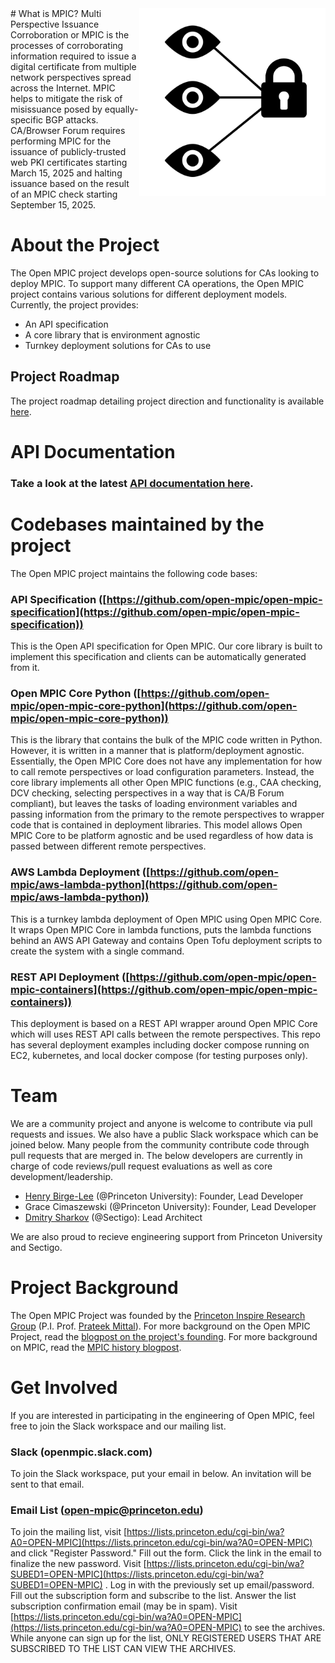 <img src="/images/open-mpic-logo.png" style="float: right; margin: auto; height: 300px" /> 
# What is MPIC?
Multi Perspective Issuance Corroboration or MPIC is the processes of corroborating information required to issue a digital certificate from multiple network perspectives spread across the Internet.
MPIC helps to mitigate the risk of misissuance posed by equally-specific BGP attacks.
CA/Browser Forum requires performing MPIC for the issuance of publicly-trusted web PKI certificates starting March 15, 2025 and halting issuance based on the result of an MPIC check starting September 15, 2025.

# About the Project
The Open MPIC project develops open-source solutions for CAs looking to deploy MPIC.
To support many different CA operations, the Open MPIC project contains various solutions for different deployment models.
Currently, the project provides:
- An API specification
- A core library that is environment agnostic
- Turnkey deployment solutions for CAs to use

## Project Roadmap

The project roadmap detailing project direction and functionality is available [here](/open-mpic-roadmap.pdf).

# API Documentation

### Take a look at the latest [API documentation here](/documentation.html).

# Codebases maintained by the project
The Open MPIC project maintains the following code bases:

### API Specification ([https://github.com/open-mpic/open-mpic-specification](https://github.com/open-mpic/open-mpic-specification))

This is the Open API specification for Open MPIC.
Our core library is built to implement this specification and clients can be automatically generated from it.

### Open MPIC Core Python ([https://github.com/open-mpic/open-mpic-core-python](https://github.com/open-mpic/open-mpic-core-python))

This is the library that contains the bulk of the MPIC code written in Python.
However, it is written in a manner that is platform/deployment agnostic.
Essentially, the Open MPIC Core does not have any implementation for how to call remote perspectives or load configuration parameters.
Instead, the core library implements all other Open MPIC functions (e.g., CAA checking, DCV checking, selecting perspectives in a way that is CA/B Forum compliant), but leaves the tasks of loading environment variables and passing information from the primary to the remote perspectives to wrapper code that is contained in deployment libraries.
This model allows Open MPIC Core to be platform agnostic and be used regardless of how data is passed between different remote perspectives.

### AWS Lambda Deployment ([https://github.com/open-mpic/aws-lambda-python](https://github.com/open-mpic/aws-lambda-python))

This is a turnkey lambda deployment of Open MPIC using Open MPIC Core. It wraps Open MPIC Core in lambda functions, puts the lambda functions behind an AWS API Gateway and contains Open Tofu deployment scripts to create the system with a single command.

### REST API Deployment ([https://github.com/open-mpic/open-mpic-containers](https://github.com/open-mpic/open-mpic-containers))

This deployment is based on a REST API wrapper around Open MPIC Core which will uses REST API calls between the remote perspectives.
This repo has several deployment examples including docker compose running on EC2, kubernetes, and local docker compose (for testing purposes only).


# Team

We are a community project and anyone is welcome to contribute via pull requests and issues.
We also have a public Slack workspace which can be joined below.
Many people from the community contribute code through pull requests that are merged in.
The below developers are currently in charge of code reviews/pull request evaluations as well as core development/leadership.

- [Henry Birge-Lee](https://henrybirgelee.com) (@Princeton University): Founder, Lead Developer
- Grace Cimaszewski (@Princeton University): Founder, Lead Developer
- [Dmitry Sharkov](https://www.linkedin.com/in/dmitry-sharkov/) (@Sectigo): Lead Architect

We are also proud to recieve engineering support from Princeton University and Sectigo.

# Project Background

The Open MPIC Project was founded by the [Princeton Inspire Research Group](https://github.com/inspire-group/) (P.I. Prof. [Prateek Mittal](https://www.princeton.edu/~pmittal/)). For more background on the Open MPIC Project, read the [blogpost on the project's founding](https://freedom-to-tinker.com/2024/02/13/announcing-the-open-multi-perspective-issuance-corroboration-project/). For more background on MPIC, read the [MPIC history blogpost](https://freedom-to-tinker.com/2024/07/05/a-brief-history-of-multi-perspective-issuance-corroboration/).

# Get Involved
If you are interested in participating in the engineering of Open MPIC, feel free to join the Slack workspace and our mailing list.

### Slack (openmpic.slack.com)
To join the Slack workspace, put your email in below. An invitation will be sent to that email.

<div id="CommunityInviter"></div>
<script>
  window.CommunityInviterAsyncInit = function () {
    CommunityInviter.init({
      app_url:'open-mpic-team',
      team_id:'openmpic'
   })
  };

  (function(d, s, id){
    var js, fjs = d.getElementsByTagName(s)[0];
    if (d.getElementById(id)) {return;}
    js = d.createElement(s); js.id = id;
    js.src = "https://communityinviter.com/js/communityinviter.js";
    fjs.parentNode.insertBefore(js, fjs);
  }(document, 'script', 'Community_Inviter'));
</script>

### Email List (open-mpic@princeton.edu)
To join the mailing list, visit [https://lists.princeton.edu/cgi-bin/wa?A0=OPEN-MPIC](https://lists.princeton.edu/cgi-bin/wa?A0=OPEN-MPIC) and click "Register Password." Fill out the form. Click the link in the email to finalize the new password. Visit [https://lists.princeton.edu/cgi-bin/wa?SUBED1=OPEN-MPIC](https://lists.princeton.edu/cgi-bin/wa?SUBED1=OPEN-MPIC) . Log in with the previously set up email/password. Fill out the subscription form and subscribe to the list. Answer the list subscription confirmation email (may be in spam). Visit [https://lists.princeton.edu/cgi-bin/wa?A0=OPEN-MPIC](https://lists.princeton.edu/cgi-bin/wa?A0=OPEN-MPIC) to see the archives. While anyone can sign up for the list, ONLY REGISTERED USERS THAT ARE SUBSCRIBED TO THE LIST CAN VIEW THE ARCHIVES.